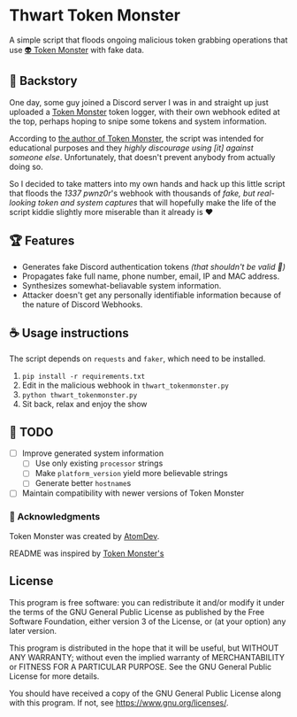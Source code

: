 # Thwart Token Monster

A simple script that floods ongoing malicious token grabbing operations that use [:alien: Token Monster](https://github.com/Atom345/TokenMonster/blob/main/README.md) with fake data.

## :book: Backstory

One day, some guy joined a Discord server I was in and straight up just uploaded a [Token Monster](https://github.com/Atom345/TokenMonster/blob/main/README.md) token logger, with their own webhook edited at the top, perhaps hoping to snipe some tokens and system information.

According to [the author of Token Monster](https://github.com/Atom345/TokenMonster/blob/main/README.md#mega-just-a-note), the script was intended for educational purposes and they _highly discourage using [it] against someone else_. Unfortunately, that doesn't prevent anybody from actually doing so.

So I decided to take matters into my own hands and hack up this little script that floods the _1337 pwnz0r_'s webhook with thousands of _fake, but real-looking token and system captures_ that will hopefully make the life of the script kiddie slightly more miserable than it already is :heart:

## :trophy: Features

- Generates fake Discord authentication tokens _(that shouldn't be valid :pray:)_
- Propagates fake full name, phone number, email, IP and MAC address.
- Synthesizes somewhat-beliavable system information.
- Attacker doesn't get any personally identifiable information because of the nature of Discord Webhooks.

## :coffee: Usage instructions

The script depends on `requests` and `faker`, which need to be installed.

1. `pip install -r requirements.txt`
2. Edit in the malicious webhook in `thwart_tokenmonster.py`
3. `python thwart_tokenmonster.py`
4. Sit back, relax and enjoy the show

## :pushpin: TODO

- [ ] Improve generated system information
    - [ ] Use only existing `processor` strings
    - [ ] Make `platform_version` yield more believable strings
    - [ ] Generate better `hostname`s
- [ ] Maintain compatibility with newer versions of Token Monster

### :pray: Acknowledgments

Token Monster was created by [AtomDev](https://github.com/Atom345).

README was inspired by [Token Monster's](https://github.com/Atom345/TokenMonster/blob/main/README.md)

## License

This program is free software: you can redistribute it and/or modify
it under the terms of the GNU General Public License as published by
the Free Software Foundation, either version 3 of the License, or
(at your option) any later version.

This program is distributed in the hope that it will be useful,
but WITHOUT ANY WARRANTY; without even the implied warranty of
MERCHANTABILITY or FITNESS FOR A PARTICULAR PURPOSE.  See the
GNU General Public License for more details.

You should have received a copy of the GNU General Public License
along with this program.  If not, see <https://www.gnu.org/licenses/>.
